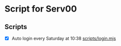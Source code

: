 # Script for Serv00

## Scripts

- [X] Auto login every Saturday at 10:38 [scripts/login.mjs](scripts/login.mjs)
